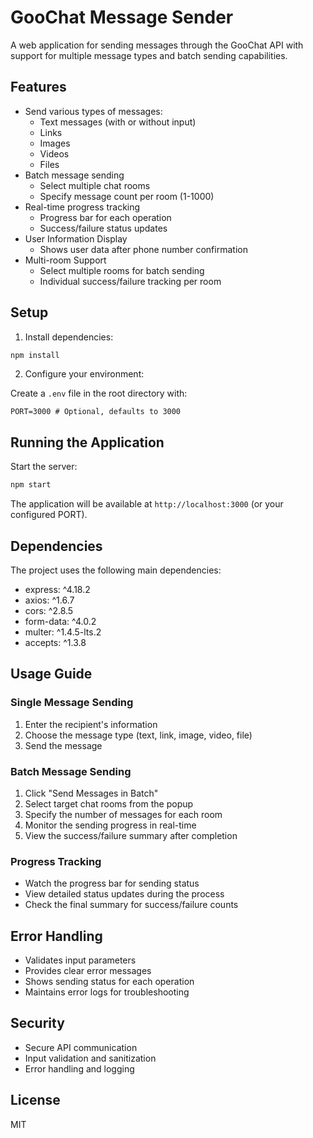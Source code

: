 # GooChat Message Sender

A web application for sending messages through the GooChat API with support for multiple message types and batch sending capabilities.

## Features

- Send various types of messages:
  - Text messages (with or without input)
  - Links
  - Images
  - Videos
  - Files
- Batch message sending
  - Select multiple chat rooms
  - Specify message count per room (1-1000)
- Real-time progress tracking
  - Progress bar for each operation
  - Success/failure status updates
- User Information Display
  - Shows user data after phone number confirmation
- Multi-room Support
  - Select multiple rooms for batch sending
  - Individual success/failure tracking per room

## Setup

1. Install dependencies:

```bash
npm install
```

2. Configure your environment:

Create a `.env` file in the root directory with:

```env
PORT=3000 # Optional, defaults to 3000
```

## Running the Application

Start the server:

```bash
npm start
```

The application will be available at `http://localhost:3000` (or your configured PORT).

## Dependencies

The project uses the following main dependencies:
- express: ^4.18.2
- axios: ^1.6.7
- cors: ^2.8.5
- form-data: ^4.0.2
- multer: ^1.4.5-lts.2
- accepts: ^1.3.8

## Usage Guide

### Single Message Sending
1. Enter the recipient's information
2. Choose the message type (text, link, image, video, file)
3. Send the message

### Batch Message Sending
1. Click "Send Messages in Batch"
2. Select target chat rooms from the popup
3. Specify the number of messages for each room
4. Monitor the sending progress in real-time
5. View the success/failure summary after completion

### Progress Tracking
- Watch the progress bar for sending status
- View detailed status updates during the process
- Check the final summary for success/failure counts

## Error Handling
- Validates input parameters
- Provides clear error messages
- Shows sending status for each operation
- Maintains error logs for troubleshooting

## Security
- Secure API communication
- Input validation and sanitization
- Error handling and logging

## License

MIT 